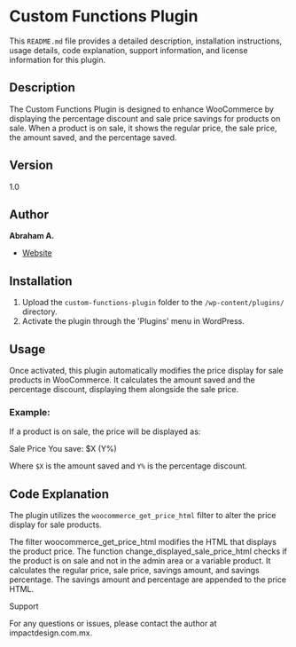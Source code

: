 # Custom Functions Plugin

This `README.md` file provides a detailed description, installation instructions, usage details, code explanation, support information, and license information for this plugin.


## Description
The Custom Functions Plugin is designed to enhance WooCommerce by displaying the percentage discount and sale price savings for products on sale. When a product is on sale, it shows the regular price, the sale price, the amount saved, and the percentage saved.

## Version
1.0

## Author
**Abraham A.**
- [Website](https://impactdesign.com.mx)

## Installation
1. Upload the `custom-functions-plugin` folder to the `/wp-content/plugins/` directory.
2. Activate the plugin through the 'Plugins' menu in WordPress.

## Usage
Once activated, this plugin automatically modifies the price display for sale products in WooCommerce. It calculates the amount saved and the percentage discount, displaying them alongside the sale price.

### Example:
If a product is on sale, the price will be displayed as:

Sale Price
You save: $X (Y%)

Where `$X` is the amount saved and `Y%` is the percentage discount.

## Code Explanation
The plugin utilizes the `woocommerce_get_price_html` filter to alter the price display for sale products.

The filter woocommerce_get_price_html modifies the HTML that displays the product price.
The function change_displayed_sale_price_html checks if the product is on sale and not in the admin area or a variable product.
It calculates the regular price, sale price, savings amount, and savings percentage.
The savings amount and percentage are appended to the price HTML.

Support

For any questions or issues, please contact the author at impactdesign.com.mx.


